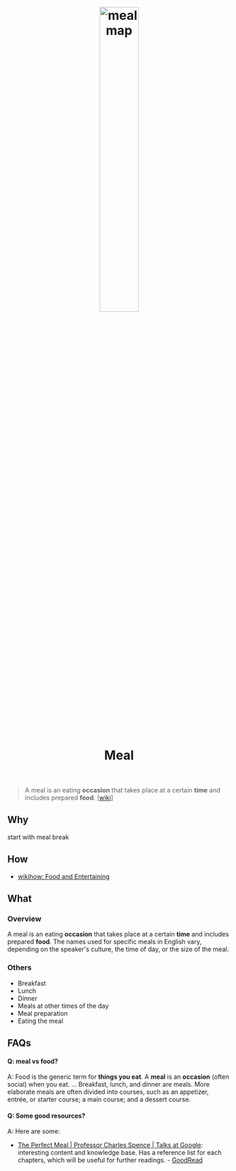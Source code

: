 <h1 align="center">
<br>
	<a href="https://www.wikiwand.com/en/Meal#/External_links">
  <img src="https://i.imgur.com/tlCnu3y.png" alt="meal map" width=42%">
  </a>
  <br><br>
Meal 
  <br><br>
</h1>


> A meal is an eating **occasion** that takes place at a certain **time** and includes prepared **food**. [[wiki](https://www.wikiwand.com/en/Meal)]

## Why 

start with meal break

## How

* [wikihow: Food and Entertaining](https://www.wikihow.com/Category:Food-and-Entertaining) 


## What 

### Overview

A meal is an eating **occasion** that takes place at a certain **time** and includes prepared **food**. The names used for specific meals in English vary, depending on the speaker's culture, the time of day, or the size of the meal.


### Others

* Breakfast
* Lunch
* Dinner
* Meals at other times of the day
* Meal preparation
* Eating the meal


## FAQs

#### Q: meal vs food?

A: Food is the generic term for **things you eat**. A **meal** is an **occasion** (often social) when you eat. ... Breakfast, lunch, and dinner are meals. More elaborate meals are often divided into courses, such as an appetizer, entrée, or starter course; a main course; and a dessert course.

#### Q: Some good resources?

A: Here are some:

* [The Perfect Meal | Professor Charles Spence | Talks at Google](https://www.youtube.com/watch?v=JgUVjKsP_wc):  interesting content and knowledge base. Has a reference list for each chapters, which will be useful for further readings. - [GoodRead](https://www.goodreads.com/book/show/20972677-the-perfect-meal?from_search=true&from_srp=true&qid=t3TFkokQyd&rank=4)

